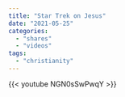 ```yaml
---
title: "Star Trek on Jesus"
date: "2021-05-25"
categories:
  - "shares"
  - "videos"
tags:
  - "christianity"
---
```


{{< youtube NGN0sSwPwqY >}}
